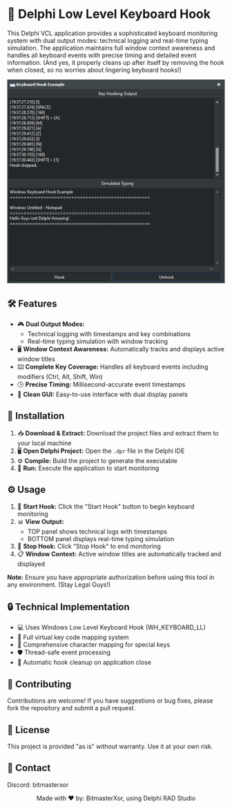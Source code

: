 # 🎯 Delphi Low Level Keyboard Hook

This Delphi VCL application provides a sophisticated keyboard monitoring system with dual output modes: technical logging and real-time typing simulation. The application maintains full window context awareness and handles all keyboard events with precise timing and detailed event information. (And yes, it properly cleans up after itself by removing the hook when closed, so no worries about lingering keyboard hooks!)

<!-- Replace 'Preview.png' with the path to your actual image file -->
<p align="center">
  <img src="preview.png" alt="Screenshot of the Delphi Keyboard Hook" style="max-width:100%; height:auto;">
</p>

## 🛠️ Features

- 🎮 **Dual Output Modes:** 
  - Technical logging with timestamps and key combinations
  - Real-time typing simulation with window tracking
- 🖥️ **Window Context Awareness:** Automatically tracks and displays active window titles
- ⌨️ **Complete Key Coverage:** Handles all keyboard events including modifiers (Ctrl, Alt, Shift, Win)
- 🕒 **Precise Timing:** Millisecond-accurate event timestamps
- 📱 **Clean GUI:** Easy-to-use interface with dual display panels

## 🔧 Installation

1. 📥 **Download & Extract:** Download the project files and extract them to your local machine
2. 🖥️ **Open Delphi Project:** Open the `.dpr` file in the Delphi IDE
3. ⚙️ **Compile:** Build the project to generate the executable
4. 🚀 **Run:** Execute the application to start monitoring

## ⚙️ Usage

1. 🎯 **Start Hook:** Click the "Start Hook" button to begin keyboard monitoring
2. 📊 **View Output:**
   - TOP panel shows technical logs with timestamps
   - BOTTOM panel displays real-time typing simulation
3. 🛑 **Stop Hook:** Click "Stop Hook" to end monitoring
4. 📋 **Window Context:** Active window titles are automatically tracked and displayed

**Note:** Ensure you have appropriate authorization before using this tool in any environment. (Stay Legal Guys!)

## 🔒 Technical Implementation

- 💻 Uses Windows Low Level Keyboard Hook (WH_KEYBOARD_LL)
- 🔑 Full virtual key code mapping system
- 📝 Comprehensive character mapping for special keys
- 🛡️ Thread-safe event processing
- 🧹 Automatic hook cleanup on application close

## 🤝 Contributing

Contributions are welcome! If you have suggestions or bug fixes, please fork the repository and submit a pull request.

## 📜 License

This project is provided "as is" without warranty. Use it at your own risk.

## 📧 Contact

Discord: bitmasterxor

<p align="center">Made with ❤️ by: BitmasterXor, using Delphi RAD Studio</p>
